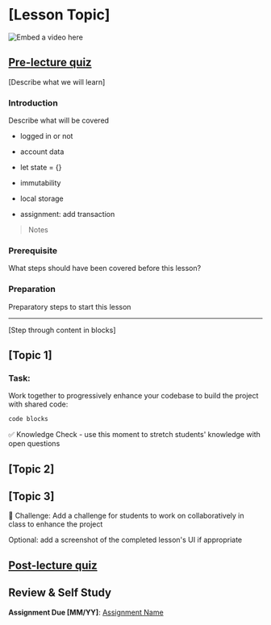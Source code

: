 # [Lesson Topic]

![Embed a video here](video-url)

## [Pre-lecture quiz](.github/pre-lecture-quiz.md)

[Describe what we will learn]

### Introduction

Describe what will be covered

- logged in or not
- account data
- let state = {}
- immutability
- local storage

- assignment: add transaction 


> Notes

### Prerequisite

What steps should have been covered before this lesson?

### Preparation

Preparatory steps to start this lesson

---

[Step through content in blocks]

## [Topic 1]

### Task:

Work together to progressively enhance your codebase to build the project with shared code:

```html
code blocks
```

✅ Knowledge Check - use this moment to stretch students' knowledge with open questions

## [Topic 2]

## [Topic 3]

🚀 Challenge: Add a challenge for students to work on collaboratively in class to enhance the project

Optional: add a screenshot of the completed lesson's UI if appropriate

## [Post-lecture quiz](.github/post-lecture-quiz.md)

## Review & Self Study

**Assignment Due [MM/YY]**: [Assignment Name](assignment.md)
